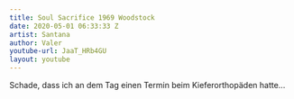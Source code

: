 ```yaml
---
title: Soul Sacrifice 1969 Woodstock
date: 2020-05-01 06:33:33 Z
artist: Santana
author: Valer
youtube-url: JaaT_HRb4GU
layout: youtube
---
```


Schade, dass ich an dem Tag einen Termin beim Kieferorthopäden hatte...


